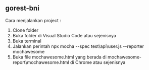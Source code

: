 ## gorest-bni

Cara menjalankan project :
1. Clone folder
2. Buka folder di Visual Studio Code atau sejenisnya
3. Buka terminal
4. Jalankan perintah npx mocha --spec test\api\user.js --reporter mochawesome
5. Buka file mochawesome.html yang berada di mochawesome-report\mochawesome.html di Chrome atau sejenisnya
